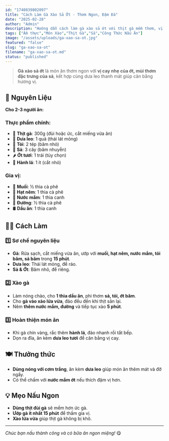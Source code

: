 ```yaml
---
id: "1740839802097"
title: "Cách Làm Gà Xào Sả Ớt - Thơm Ngon, Đậm Đà"
date: "2025-02-28"
author: "Admin"
description: "Hướng dẫn cách làm gà xào sả ớt với thịt gà mềm thơm, vị cay nhẹ, ăn kèm dưa leo tươi mát."
tags: ["Ẩm thực","Món Xào","Thịt Gà","Sả","Công Thức Nấu Ăn"]
image: "/assets/uploads/ga-xao-sa-ot.jpg"
featured: "false"
slug: "ga-xao-sa-ot"
filename: "ga-xao-sa-ot.md"
status: "published"
---
```

> **Gà xào sả ớt** là món ăn thơm ngon với **vị cay nhẹ của ớt, mùi thơm đặc trưng của sả**, kết hợp cùng dưa leo thanh mát giúp cân bằng hương vị.

## 🛒 Nguyên Liệu  

**Cho 2-3 người ăn:**  

### Thực phẩm chính:  
- 🍗 **Thịt gà**: 300g (đùi hoặc ức, cắt miếng vừa ăn)  
- 🥒 **Dưa leo**: 1 quả (thái lát mỏng)  
- 🧄 **Tỏi**: 2 tép (băm nhỏ)  
- 🌿 **Sả**: 3 cây (băm nhuyễn)  
- 🌶️ **Ớt tươi**: 1 trái (tùy chọn)  
- 🧅 **Hành lá**: 1 ít (cắt nhỏ)  

### Gia vị:  
- 🧂 **Muối**: ½ thìa cà phê  
- 🍚 **Hạt nêm**: 1 thìa cà phê  
- 🥄 **Nước mắm**: 1 thìa canh  
- 🥢 **Đường**: ½ thìa cà phê  
- 🛢️ **Dầu ăn**: 1 thìa canh  

## 👩‍🍳 Cách Làm  

### 1️⃣ Sơ chế nguyên liệu  
- **Gà**: Rửa sạch, cắt miếng vừa ăn, ướp với **muối, hạt nêm, nước mắm, tỏi băm, sả băm** trong **15 phút**.  
- **Dưa leo**: Thái lát mỏng, để ráo.  
- **Sả & Ớt**: Băm nhỏ, để riêng.  

### 2️⃣ Xào gà  
- Làm nóng chảo, cho **1 thìa dầu ăn**, phi thơm **sả, tỏi, ớt băm**.  
- Cho **gà vào xào lửa vừa**, đảo đều đến khi thịt săn lại.  
- Nêm **thêm nước mắm, đường** và tiếp tục xào **5 phút**.  

### 3️⃣ Hoàn thiện món ăn  
- Khi gà chín vàng, rắc thêm **hành lá**, đảo nhanh rồi tắt bếp.  
- Dọn ra đĩa, ăn kèm **dưa leo tươi** để cân bằng vị cay.  

## 🍽️ Thưởng thức  

- **Dùng nóng với cơm trắng**, ăn kèm **dưa leo** giúp món ăn thêm mát và đỡ ngấy.  
- Có thể chấm với **nước mắm ớt** nếu thích đậm vị hơn.  

## 💡 Mẹo Nấu Ngon  

- **Dùng thịt đùi gà** sẽ mềm hơn ức gà.  
- **Ướp gà ít nhất 15 phút** để thấm gia vị.  
- **Xào lửa vừa** giúp thịt gà không bị khô.  

---

*Chúc bạn nấu thành công và có bữa ăn ngon miệng!* 😋